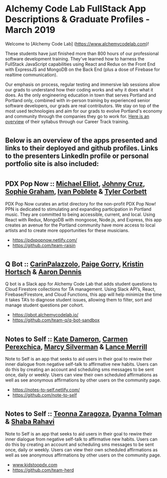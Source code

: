 # Alchemy Code Lab FullStack App Descriptions & Graduate Profiles - March 2019

Welcome to [Alchemy Code Lab] (https://www.alchemycodelab.com)! 

These students have just finished more than 800 hours of our professional software development training. They've learned how to harness the FullStack JavaScript capabilities using React and Redux on the Front End with ExpressJS and MongoDB on the Back End (plus a dose of Firebase for realtime communication).

Our emphasis on process, regular testing and immersive lab sessions allow our grads to understand how their coding works and why it does what it does. As the only engineering education in town that serves Portland and Portland only, combined with in-person training by experienced senior software developers, our grads are real contributors. We stay on top of the most used technologies and aim for our grads to evolve Portland's economy and community through the companies they go to work for. [Here is an overview](https://docs.google.com/document/d/1RVKZ4wzOLJn5OeIE-94riRoJGLpwLRG1SuBdGY7sedg/edit?usp=sharing) of their syllabus through our Career Track training.  

# <h2> Below is an overview of the apps presented and links to their deployed and github profiles. Links to the presenters LinkedIn profile or personal portfolio site is also included:

# <h2> PDX Pop Now :: [Michael Elliot](https://www.linkedin.com/in/designercode/), [Johnny Cruz](https://www.linkedin.com/in/karen-painter-pdx/), [Sophie Graham](https://www.linkedin.com/in/sophiergraham/), [Ivan Poblete](https://www.linkedin.com/in/ivan-poblete/) & [Tyler Corbett](https://www.linkedin.com/in/tyler-corbett/)
PDX Pop Now curates an artist directory for the non-profit PDX Pop Now! PPN is dedicated to stimulating and expanding participation in Portland music. They are committed to being accessible, current, and local. Using React with Redux, MongoDB with mongoose, Node.js, and Express, this app creates an avenue for the Portland community have more access to local artists and to create more opportunities for these musicians.
- https://pdxpopnow.netlify.com/
- https://github.com/team-raisin

# <h2> Q Bot :: [CarinPalazzolo](https://www.linkedin.com/in/cari-palazzolo/), [Paige Gorry](https://paigeegorry.netlify.com/), [Kristin Hortsch](https://www.linkedin.com/in/kristinhortsch/) & [Aaron Dennis](https://www.linkedin.com/in/amdennis87/)

Q bot is a Slack app for Alchemy Code Lab that adds student questions to Cloud Firestore collections for TA management. Using Slack API’s, React, Firebase/Firestore, and Cloud Functions, this app will help minimize the time it takes TA’s to diagnose student issues, allowing them to filter, sort and manage student questions per cohort.
 - https://qbot.alchemycodelab.io/
 - https://github.com/team-q/q-bot-sandbox
 
 # <h2> Notes to Self :: [Kate Dameron](https://www.linkedin.com/in/kate-dameron/), [Carmen Perexchica](https://www.linkedin.com/in/carmenperezchica/), [Marcy Silverman](https://www.linkedin.com/in/marcy-silverman/) & [Lance Merrill](https://www.linkedin.com/in/lance-merrill/)
  
Note to Self is an app that seeks to aid users in their goal to rewire their inner dialogue from negative self-talk to affirmative new habits. Users can do this by creating an account and scheduling sms messages to be sent once, daily or weekly. Users can view their own scheduled affirmations as well as see anonymous affirmations by other users on the community page. 
- https://notes-to-self.netlify.com/ 
- https://github.com/note-to-self

# <h2> Notes to Self :: [Teonna Zaragoza](https://www.linkedin.com/in/teonnazaragoza/), [Dyanna Tolman](https://www.linkedin.com/in/dyanna-tolman/) & [Shaba Rahavi](https://www.linkedin.com/in/shaba-rahavi/)
  
Note to Self is an app that seeks to aid users in their goal to rewire their inner dialogue from negative self-talk to affirmative new habits. Users can do this by creating an account and scheduling sms messages to be sent once, daily or weekly. Users can view their own scheduled affirmations as well as see anonymous affirmations by other users on the community page. 
- www.kidstoopdx.com 
- https://github.com/team-herd

